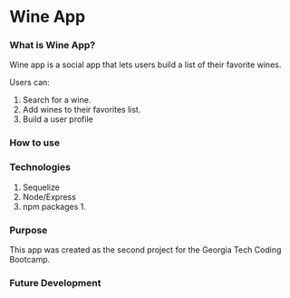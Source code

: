 # Wine App

### What is Wine App?

Wine app is a social app that lets users build a list of their favorite wines. 

Users can: 

1. Search for a wine.
2. Add wines to their favorites list.
3. Build a user profile


### How to use 


### Technologies

1. Sequelize
2. Node/Express
3. npm packages
	1.  


### Purpose

This app was created as the second project for the Georgia Tech Coding Bootcamp.


### Future Development


